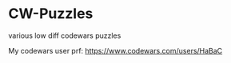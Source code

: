 # CW-Puzzles
various low diff codewars puzzles

My codewars user prf: https://www.codewars.com/users/HaBaC